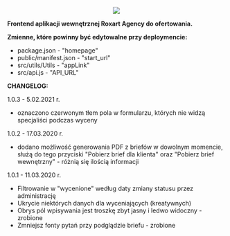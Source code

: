 <p style="text-align: center;"><img src="https://roxart.agency/briefs/static/media/roxart_agency.f1a67396.svg"/></p>

<b>Frontend aplikacji wewnętrznej Roxart Agency do ofertowania.</b>

<b>Zmienne, które powinny być edytowalne przy deploymencie:</b>

- package.json - "homepage"
- public/manifest.json - "start_url"
- src/utils/Utils - "appLink"
- src/api.js - "API_URL"

<b>CHANGELOG:</b>

1.0.3 - 5.02.2021 r.
- oznaczono czerwonym tłem pola w formularzu, których nie widzą specjaliści podczas wyceny

1.0.2 - 17.03.2020 r.
- dodano możliwość generowania PDF z briefów w dowolnym momencie, służą do tego przyciski "Pobierz brief dla klienta" oraz "Pobierz brief wewnętrzny" - różnią się ilością informacji

1.0.1 - 11.03.2020 r.
- Filtrowanie w "wycenione" według daty zmiany statusu przez administrację
- Ukrycie niektórych danych dla wyceniających (kreatywnych)
- Obrys pól wpisywania jest troszkę zbyt jasny i ledwo widoczny - zrobione
- Zmniejsz fonty pytań przy podglądzie briefu - zrobione